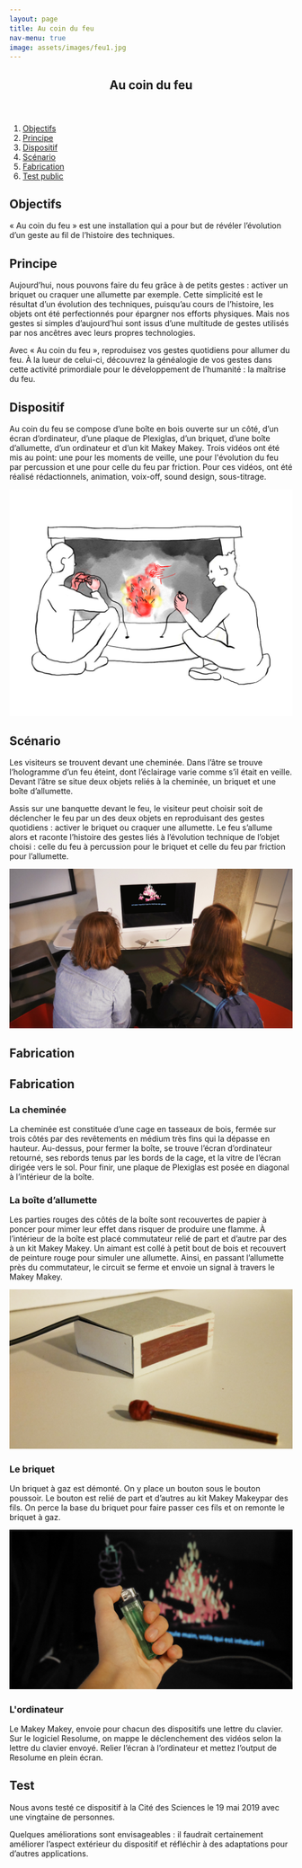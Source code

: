 ```yaml
---
layout: page
title: Au coin du feu
nav-menu: true
image: assets/images/feu1.jpg
---
```


<!-- Main -->
<div id="main" class="alt">

<!-- One -->
<section id="one">
	<div class="inner">
		<header class="major">
			<h1>Au coin du feu</h1>
		</header>
		<ol>
			<li><a href="#objectifs">Objectifs</a></li>
			<li><a href="#principe">Principe</a></li>
			<li><a href="#dispositif">Dispositif</a></li>
			<li><a href="#scenario">Scénario</a></li>
			<li><a href="#fabrication">Fabrication</a></li>
			<li><a href="#test">Test public</a></li>
		</ol>

<!-- Content -->
<h2 id="objectifs">Objectifs</h2>
<p>« Au coin du feu » est une installation qui a pour but de révéler l’évolution d’un geste au fil de l’histoire des techniques.</p>

<h2 id="principe">Principe</h2>
<p>Aujourd’hui, nous pouvons faire du feu grâce à de petits gestes : activer un briquet ou craquer une allumette par exemple. Cette simplicité est le résultat d’un évolution des techniques, puisqu’au cours de l’histoire, les objets ont été perfectionnés pour épargner nos efforts physiques. Mais nos gestes si simples d’aujourd’hui sont issus d’une multitude de gestes utilisés par nos ancêtres avec leurs propres technologies.</p>
<p>Avec « Au coin du feu », reproduisez vos gestes quotidiens pour allumer du feu. À la lueur de celui-ci, découvrez la généalogie de vos gestes dans cette activité primordiale pour le développement de l’humanité : la maîtrise du feu.</p>

<h2 id="dispositif">Dispositif</h2>
<p>Au coin du feu se compose d’une boîte en bois ouverte sur un côté, d’un écran d’ordinateur, d’une plaque de Plexiglas, d’un briquet, d’une boîte d’allumette, d’un ordinateur et d’un kit Makey Makey. Trois vidéos ont été mis au point: une pour les moments de veille, une pour l'évolution du feu par percussion et une pour celle du feu par friction. Pour ces vidéos, ont été réalisé rédactionnels, animation, voix-off, sound design, sous-titrage.</p>
<span class="image fit"><img src="assets/images/feu4.png" alt="Photo du dispositif" /></span>

<h2 id="scenario">Scénario</h2>
<p>Les visiteurs se trouvent devant une cheminée. Dans l’âtre se trouve l’hologramme d’un feu éteint, dont l’éclairage varie comme s’il était en veille. Devant l’âtre se situe deux objets reliés à la cheminée, un briquet et une boîte d’allumette.</p>
<p>Assis sur une banquette devant le feu, le visiteur peut choisir soit de déclencher le feu par un des deux objets en reproduisant des gestes quotidiens : activer le briquet ou craquer une allumette. Le feu s’allume alors et raconte l’histoire des gestes liés à l’évolution technique de l’objet choisi : celle du feu à percussion pour le briquet et celle du feu par friction pour l’allumette.</p>

<span class="image fit"><img src="assets/images/feu1.jpg" alt="Photo du dispositif" /></span>

<h2 id="content">Fabrication</h2>
<h2 id="fabrication">Fabrication</h2>
<h3>La cheminée</h3>
<p>La cheminée est constituée d’une cage en tasseaux de bois, fermée sur trois côtés par des revêtements en médium très fins qui la dépasse en hauteur. Au-dessus, pour fermer la boîte, se trouve l’écran d’ordinateur retourné, ses rebords tenus par les bords de la cage, et la vitre de l’écran dirigée vers le sol. Pour finir, une plaque de Plexiglas est posée en diagonal à l’intérieur de la boîte.</p>
<h3>La boîte d’allumette</h3>
<p>Les parties rouges des côtés de la boîte sont recouvertes de papier à poncer pour mimer leur effet dans risquer de produire une flamme. À l’intérieur de la boîte est placé commutateur relié de part et d’autre par des à un kit Makey Makey. Un aimant est collé à petit bout de bois et recouvert de peinture rouge pour simuler une allumette. Ainsi, en passant l’allumette près du commutateur, le circuit se ferme et envoie un signal à travers le Makey Makey.</p>
<span class="image fit"><img src="assets/images/feu3.jpg" alt="Photo du dispositif" /></span>
<h3>Le briquet</h3>
<p>Un briquet à gaz est démonté. On y place un bouton sous le bouton poussoir. Le bouton est relié de part et d’autres au kit Makey Makeypar des fils. On perce la base du briquet pour faire passer ces fils et on remonte le briquet à gaz.</p>
<span class="image fit"><img src="assets/images/feu2.jpg" alt="Photo du dispositif" /></span>
<h3>L'ordinateur</h3>
<p>Le Makey Makey, envoie pour chacun des dispositifs une lettre du clavier. Sur le logiciel Resolume, on mappe le déclenchement des vidéos selon la lettre du clavier envoyé. Relier l’écran à l’ordinateur et mettez l’output de Resolume en plein écran.</p>

<h2 id="test">Test</h2>
<p>Nous avons testé ce dispositif à la Cité des Sciences le 19 mai 2019 avec une vingtaine de personnes.</p>
<p>Quelques améliorations sont envisageables : il faudrait certainement améliorer l’aspect extérieur du dispositif et réfléchir à des adaptations pour d’autres applications.</p>
